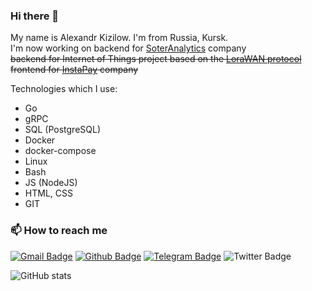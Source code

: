 ### Hi there 👋

My name is Alexandr Kizilow. I'm from Russia, Kursk.  
I'm now working on backend for [SoterAnalytics](https://soteranalytics.com/) company  
<s>backend for Internet of Things project based on the [LoraWAN protocol](https://lora-alliance.org/)</s>  
<s>frontend for [InstaPay](https://www.getinstapay.com/) company</s>

Technologies which I use:
- Go
- gRPC
- SQL (PostgreSQL)
- Docker
- docker-compose
- Linux
- Bash
- JS (NodeJS)
- HTML, CSS
- GIT

### 📫 How to reach me
[![Gmail Badge](https://img.shields.io/badge/-alexandr.kizilow@gmail.com-c14438?style=flat&logo=Gmail&logoColor=white&link=mailto:cherkalexander@gmail.com)](mailto:alexandr.kizilow@gmail.com) 
[![Github Badge](https://img.shields.io/badge/-elephmoon-grey?style=flat&logo=github&logoColor=white&link=https://github.com/elephmoon/)](https://github.com/elephmoon/) 
[![Telegram Badge](https://img.shields.io/badge/-elephmoon-grey?style=flat&logo=telegram&logoColor=white&link=https://t.me/Elephmoon)](https://t.me/Elephmoon) 
![Twitter Badge](https://img.shields.io/twitter/follow/elephmoon?style=plastic)  


![GitHub stats](https://github-readme-stats.vercel.app/api?username=elephmoon&show_icons=true)  
